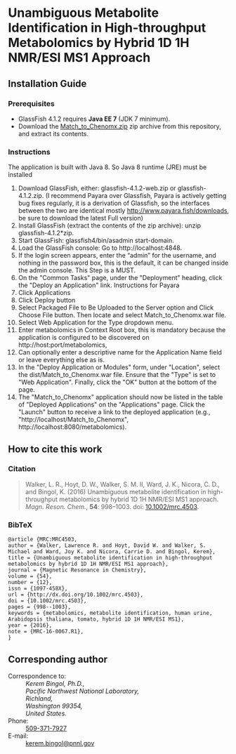 # Unambiguous Metabolite Identification in High-throughput Metabolomics by Hybrid 1D 1H NMR/ESI MS1 Approach

## Installation Guide

### Prerequisites

* GlassFish 4.1.2 requires **Java EE 7** (JDK 7 minimum).
* Download the [Match_to_Chenomx.zip](https://github.com/EMSL-NMR-EPR/MATLAB-1D_1H_NMR_ESI_MS1-WebApp/blob/master/Match_to_Chenomx.zip) zip archive from this repository, and extract its contents.

### Instructions

The application is built with Java 8. So Java 8 runtime (JRE) must be installed
1.	Download GlassFish, either: glassfish-4.1.2-web.zip or glassfish-4.1.2.zip.
(I recommend Payara over Glassfish, Payara is actively getting bug fixes regularly, it is a derivation of Glassfish, so the interfaces between the two are identical mostly
http://www.payara.fish/downloads, be sure to download the latest Full version)
2.	Install GlassFish (extract the contents of the zip archive): unzip glassfish-4.1.2*zip.
3.	Start GlassFish: glassfish4/bin/asadmin start-domain.
4.	Load the GlassFish console: Go to http://localhost:4848.
5.	If the login screen appears, enter the “admin” for the username, and nothing in the password box, this is the default, it can be changed inside the admin console. This Step is a MUST.
6.	On the "Common Tasks" page, under the "Deployment" heading, click the "Deploy an Application" link.
Instructions for Payara
1.	Click Applications
2.	Click Deploy button
3.	Select Packaged File to Be Uploaded to the Server option and Click Choose File button. Then locate and select Match_to_Chenomx.war file.
4.	Select Web Application for the Type dropdown menu.
5.	Enter metabolomics in Context Root box, this is mandatory because the application is configured to be discovered on http://host:port/metabolomics, 
6.	Can optionally enter a descriptive name for the Application Name field or leave everything else as is.
7.	In the "Deploy Application or Modules" form, under "Location", select the dist/Match_to_Chenomx.war file. Ensure that the "Type" is set to "Web Application". Finally, click the "OK" button at the bottom of the page.
8.	The "Match_to_Chenomx" application should now be listed in the table of "Deployed Applications" on the "Applications" page. Click the "Launch" button to receive a link to the deployed application (e.g., "http://localhost/Match_to_Chenomx", http://localhost:8080/metabolomics).


## How to cite this work

### Citation

> Walker, L. R., Hoyt, D. W., Walker, S. M. II, Ward, J. K., Nicora, C. D., and Bingol, K. (2016) Unambiguous metabolite identification in high-throughput metabolomics by hybrid 1D 1H NMR/ESI MS1 approach. *Magn. Reson. Chem.*, **54**: 998–1003. doi: [10.1002/mrc.4503](http://dx.doi.org/10.1002/mrc.4503).

### BibTeX

```
@article {MRC:MRC4503,
author = {Walker, Lawrence R. and Hoyt, David W. and Walker, S. Michael and Ward, Joy K. and Nicora, Carrie D. and Bingol, Kerem},
title = {Unambiguous metabolite identification in high-throughput metabolomics by hybrid 1D 1H NMR/ESI MS1 approach},
journal = {Magnetic Resonance in Chemistry},
volume = {54},
number = {12},
issn = {1097-458X},
url = {http://dx.doi.org/10.1002/mrc.4503},
doi = {10.1002/mrc.4503},
pages = {998--1003},
keywords = {metabolomics, metabolite identification, human urine, Arabidopsis thaliana, tomato, hybrid 1D 1H NMR/ESI MS1},
year = {2016},
note = {MRC-16-0067.R1},
}
```

## Corresponding author

<dl>
  <dt>Correspondence to:</dt>
  <dd>
    <address>
      Kerem Bingol, Ph.D.,<br/>
      Pacific Northwest National Laboratory,<br/>
      Richland,<br/>
      Washington 99354,<br/>
      United States.
    </address>
  </dd>
  
  <dt>Phone:</dt>
  <dd>
    <a href="tel:+15093717927">509-371-7927</a>
  </dd>
  
  <dt>E-mail:</dt>
  <dd>
    <a href="mailto:kerem.bingol@pnnl.gov">kerem.bingol@pnnl.gov</a>
  </dd>
</dl>
